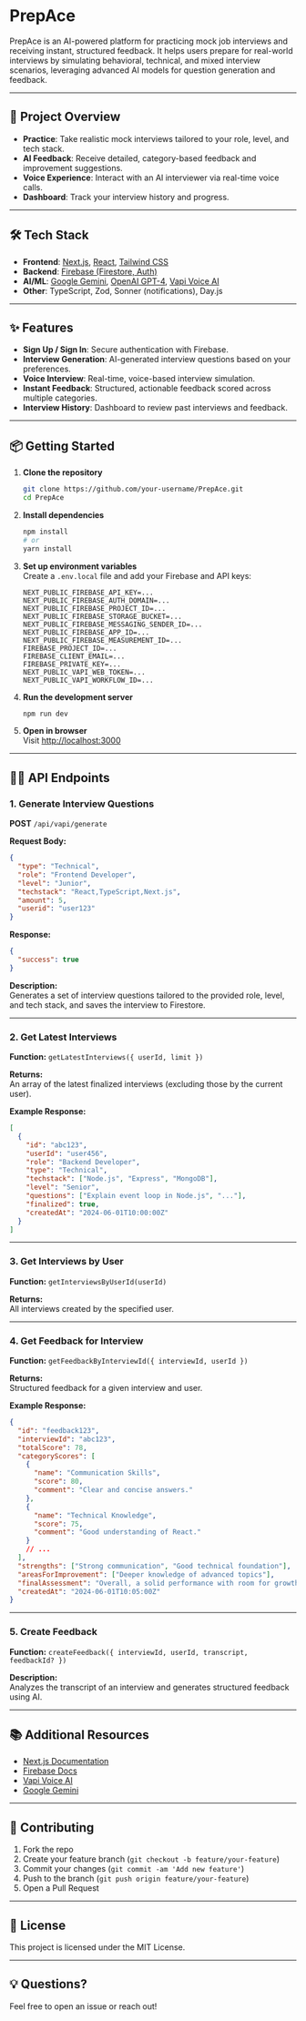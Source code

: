 # PrepAce

PrepAce is an AI-powered platform for practicing mock job interviews and receiving instant, structured feedback. It helps users prepare for real-world interviews by simulating behavioral, technical, and mixed interview scenarios, leveraging advanced AI models for question generation and feedback.

---

## 🚀 Project Overview

- **Practice**: Take realistic mock interviews tailored to your role, level, and tech stack.
- **AI Feedback**: Receive detailed, category-based feedback and improvement suggestions.
- **Voice Experience**: Interact with an AI interviewer via real-time voice calls.
- **Dashboard**: Track your interview history and progress.

---

## 🛠️ Tech Stack

- **Frontend**: [Next.js](https://nextjs.org/), [React](https://react.dev/), [Tailwind CSS](https://tailwindcss.com/)
- **Backend**: [Firebase (Firestore, Auth)](https://firebase.google.com/)
- **AI/ML**: [Google Gemini](https://ai.google.dev/), [OpenAI GPT-4](https://openai.com/), [Vapi Voice AI](https://vapi.ai/)
- **Other**: TypeScript, Zod, Sonner (notifications), Day.js

---

## ✨ Features

- **Sign Up / Sign In**: Secure authentication with Firebase.
- **Interview Generation**: AI-generated interview questions based on your preferences.
- **Voice Interview**: Real-time, voice-based interview simulation.
- **Instant Feedback**: Structured, actionable feedback scored across multiple categories.
- **Interview History**: Dashboard to review past interviews and feedback.

---

## 📦 Getting Started

1. **Clone the repository**
   ```bash
   git clone https://github.com/your-username/PrepAce.git
   cd PrepAce
   ```

2. **Install dependencies**
   ```bash
   npm install
   # or
   yarn install
   ```

3. **Set up environment variables**  
   Create a `.env.local` file and add your Firebase and API keys:
   ```
   NEXT_PUBLIC_FIREBASE_API_KEY=...
   NEXT_PUBLIC_FIREBASE_AUTH_DOMAIN=...
   NEXT_PUBLIC_FIREBASE_PROJECT_ID=...
   NEXT_PUBLIC_FIREBASE_STORAGE_BUCKET=...
   NEXT_PUBLIC_FIREBASE_MESSAGING_SENDER_ID=...
   NEXT_PUBLIC_FIREBASE_APP_ID=...
   NEXT_PUBLIC_FIREBASE_MEASUREMENT_ID=...
   FIREBASE_PROJECT_ID=...
   FIREBASE_CLIENT_EMAIL=...
   FIREBASE_PRIVATE_KEY=...
   NEXT_PUBLIC_VAPI_WEB_TOKEN=...
   NEXT_PUBLIC_VAPI_WORKFLOW_ID=...
   ```

4. **Run the development server**
   ```bash
   npm run dev
   ```

5. **Open in browser**  
   Visit [http://localhost:3000](http://localhost:3000)

---

## 🧑‍💻 API Endpoints

### 1. **Generate Interview Questions**

**POST** `/api/vapi/generate`

**Request Body:**
```json
{
  "type": "Technical",
  "role": "Frontend Developer",
  "level": "Junior",
  "techstack": "React,TypeScript,Next.js",
  "amount": 5,
  "userid": "user123"
}
```

**Response:**
```json
{
  "success": true
}
```

**Description:**  
Generates a set of interview questions tailored to the provided role, level, and tech stack, and saves the interview to Firestore.

---

### 2. **Get Latest Interviews**

**Function:** `getLatestInterviews({ userId, limit })`

**Returns:**  
An array of the latest finalized interviews (excluding those by the current user).

**Example Response:**
```json
[
  {
    "id": "abc123",
    "userId": "user456",
    "role": "Backend Developer",
    "type": "Technical",
    "techstack": ["Node.js", "Express", "MongoDB"],
    "level": "Senior",
    "questions": ["Explain event loop in Node.js", "..."],
    "finalized": true,
    "createdAt": "2024-06-01T10:00:00Z"
  }
]
```

---

### 3. **Get Interviews by User**

**Function:** `getInterviewsByUserId(userId)`

**Returns:**  
All interviews created by the specified user.

---

### 4. **Get Feedback for Interview**

**Function:** `getFeedbackByInterviewId({ interviewId, userId })`

**Returns:**  
Structured feedback for a given interview and user.

**Example Response:**
```json
{
  "id": "feedback123",
  "interviewId": "abc123",
  "totalScore": 78,
  "categoryScores": [
    {
      "name": "Communication Skills",
      "score": 80,
      "comment": "Clear and concise answers."
    },
    {
      "name": "Technical Knowledge",
      "score": 75,
      "comment": "Good understanding of React."
    }
    // ...
  ],
  "strengths": ["Strong communication", "Good technical foundation"],
  "areasForImprovement": ["Deeper knowledge of advanced topics"],
  "finalAssessment": "Overall, a solid performance with room for growth.",
  "createdAt": "2024-06-01T10:05:00Z"
}
```

---

### 5. **Create Feedback**

**Function:** `createFeedback({ interviewId, userId, transcript, feedbackId? })`

**Description:**  
Analyzes the transcript of an interview and generates structured feedback using AI.

---

## 📚 Additional Resources

- [Next.js Documentation](https://nextjs.org/docs)
- [Firebase Docs](https://firebase.google.com/docs)
- [Vapi Voice AI](https://vapi.ai/)
- [Google Gemini](https://ai.google.dev/)

---

## 🤝 Contributing

1. Fork the repo
2. Create your feature branch (`git checkout -b feature/your-feature`)
3. Commit your changes (`git commit -am 'Add new feature'`)
4. Push to the branch (`git push origin feature/your-feature`)
5. Open a Pull Request

---

## 📝 License

This project is licensed under the MIT License.

---

## 💡 Questions?

Feel free to open an issue or reach out!
